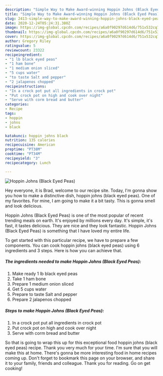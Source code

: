 ```yaml
---
description: "Simple Way to Make Award-winning Hoppin Johns (Black Eyed Peas)"
title: "Simple Way to Make Award-winning Hoppin Johns (Black Eyed Peas)"
slug: 2413-simple-way-to-make-award-winning-hoppin-johns-black-eyed-peas
date: 2020-12-24T05:24:31.380Z
image: https://img-global.cpcdn.com/recipes/a6a0f90297d614d6/751x532cq70/hoppin-johns-black-eyed-peas-recipe-main-photo.jpg
thumbnail: https://img-global.cpcdn.com/recipes/a6a0f90297d614d6/751x532cq70/hoppin-johns-black-eyed-peas-recipe-main-photo.jpg
cover: https://img-global.cpcdn.com/recipes/a6a0f90297d614d6/751x532cq70/hoppin-johns-black-eyed-peas-recipe-main-photo.jpg
author: Gregory Riley
ratingvalue: 5
reviewcount: 23322
recipeingredient:
- "1 lb black eyed peas"
- "1 ham bone"
- "1 medium onion sliced"
- "5 cups water"
- "to taste Salt and pepper"
- "2 jalapenos chopped"
recipeinstructions:
- "In a crock pot put all ingredients in crock pot"
- "Put crock pot on high and cook over night"
- "Serve with corm bread and butter"
categories:
- Recipe
tags:
- hoppin
- johns
- black

katakunci: hoppin johns black 
nutrition: 135 calories
recipecuisine: American
preptime: "PT38M"
cooktime: "PT34M"
recipeyield: "3"
recipecategory: Lunch

---
```



![Hoppin Johns (Black Eyed Peas)](https://img-global.cpcdn.com/recipes/a6a0f90297d614d6/751x532cq70/hoppin-johns-black-eyed-peas-recipe-main-photo.jpg)

Hey everyone, it is Brad, welcome to our recipe site. Today, I'm gonna show you how to make a distinctive dish, hoppin johns (black eyed peas). One of my favorites. For mine, I am going to make it a bit tasty. This is gonna smell and look delicious.

Hoppin Johns (Black Eyed Peas) is one of the most popular of recent trending meals on earth. It's enjoyed by millions every day. It's simple, it's fast, it tastes delicious. They are nice and they look fantastic. Hoppin Johns (Black Eyed Peas) is something that I have loved my entire life.




To get started with this particular recipe, we have to prepare a few components. You can cook hoppin johns (black eyed peas) using 6 ingredients and 3 steps. Here is how you can achieve that.

<!--inarticleads1-->

##### The ingredients needed to make Hoppin Johns (Black Eyed Peas):

1. Make ready 1 lb black eyed peas
1. Take 1 ham bone
1. Prepare 1 medium onion sliced
1. Get 5 cups water
1. Prepare to taste Salt and pepper
1. Prepare 2 jalapenos chopped




<!--inarticleads2-->

##### Steps to make Hoppin Johns (Black Eyed Peas):

1. In a crock pot put all ingredients in crock pot
1. Put crock pot on high and cook over night
1. Serve with corm bread and butter




So that is going to wrap this up for this exceptional food hoppin johns (black eyed peas) recipe. Thank you very much for your time. I'm sure that you will make this at home. There's gonna be more interesting food in home recipes coming up. Don't forget to bookmark this page on your browser, and share it to your family, friends and colleague. Thank you for reading. Go on get cooking!
